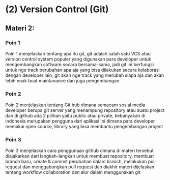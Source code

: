 # (2) Version Control (Git)

## Materi 2:

### Poin 1

Poin 1 menjelaskan tentang apa itu git, git adalah salah satu VCS atau version control system populer yang digunakan para developer untuk mengembangkan software secara bersama-sama, jadi git ini berfungsi untuk nge track perubahan apa aja yang bisa dilakukan secara kolaborasi dengan developer lain, git akan nge track yang merubah siapa aja dan akan lebih enak buat maintanance dan juga pengembangan 

### Poin 2

Poin 2 menjelaskan tentang Git hub dimana semacam sosial media developer berupa git server yang menampung repository atau suatu project dan di github ada 2 pilihan yaitu public atau private, kebanyakan di indonesia merupakan pengguna dari aplikasi ini dimana para developer memakai open source, library yang bisa membantu pengembangan project 

### Poin 3

Poin 3 menjelaskan cara penggunaan github dimana di materi tersebut diajakarkan dari langkah-langkah untuk membuat repository, membuat branch baru, create & commit perubahan dalam branch, melakukan pull request dan menggabungkan pull request 
dan diakhir materi dijelaskan tentang workflow collaboration dan alur dalam menggunakan git

